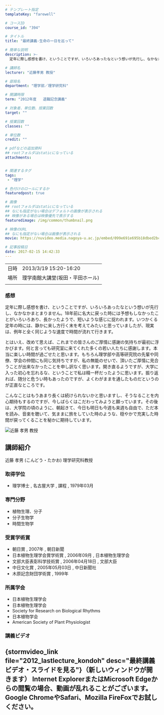 ```yaml
---
# テンプレート指定
templateKey: "farewell"

# コースID
course_id: "394"

# タイトル
title: "最終講義-生命の一日を巡って"

# 簡単な説明
description: >-
  定年に際し感想を書け、ということですが、いろいろあったなという想いが先行し、なかなかまとまりません。18年前に名大に戻った時には予想もしなかったことがいろいろあり、長かったようで、短いような感じに捉われます。いつかくる定年の時には、静かに来し方行く末を考えてみたいと思っていましたが、現実は、例年と全く同じような速度で時間が流れて行きます。 とはいえ、改めて思えば、これまでの皆さんのご厚情に ...

# 講師名
lecturer: "近藤孝男 教授"

# 部局名
department: "理学部／理学研究科"

# 開講時限
term: "2012年度	退職記念講義"

# 対象者、単位数、授業回数
target: ""

# 授業回数
classes: ""

# 単位数
credit: ""

# pdfなどの追加資料
## rootフォルダはstaticになっている
attachments:


# 関連するタグ
tags:
 - "理学"

# 色付けのロールにするか
featuredpost: true

# 画像
## rootフォルダはstaticになっている
## なにも指定がない場合はデフォルトの画像が表示される
## 映像がある場合は映像優先で表示する
featuredimage: /img/common/thumbnail.png

# 映像のURL
## なにも指定がない場合は画像が表示される
movie: https://nuvideo.media.nagoya-u.ac.jp/embed/099e691e695b18dbed2bc5252c9bff1d7ad9f555

# 記事投稿日
date: 2017-02-15 14:42:33
---
```


|   |   |
|---|---|
| 日時 | 2013/3/19  15:20-16:20 |
| 場所 | 理学南館大講堂(坂田・平田ホール) |
|   |   |


### 感想

定年に際し感想を書け、ということですが、いろいろあったなという想いが先行し、なかなかまとまりません。18年前に名大に戻った時には予想もしなかったことがいろいろあり、長かったようで、短いような感じに捉われます。いつかくる定年の時には、静かに来し方行く末を考えてみたいと思っていましたが、現実は、例年と全く同じような速度で時間が流れて行きます。

とはいえ、改めて思えば、これまでの皆さんのご厚情に感謝の気持ちが最初に浮かびます。何と言っても研究室に来てくれた多くの若い人たちに感謝します。本当に楽しい時間が過ごせたと思います。もちろん理学部や高等研究院の先輩や同僚、学会の仲間にも同じ気持ちですが、私の無能のせいで、頂いたご厚情に見合うことが出来なかったことを申し訳なく思います。開き直るようですが、大学に入った初心を忘れるな、ということで私は精一杯だったように思います。振り返れば、随分と危うい時もあったのですが、よくわがままを通したものだというのが正直なところです。

こんなことはもうあまり長くは続けられないかと思いますし、そうなることを内心期待もするのですが、今しばらくはこだわってみようと願っています。その後は、大学院の頃のように、朝起きて、今日も明日も今週も来週も自由で、ただ本を読み、音楽を聴いて、気ままに旅をしていた時のような、穏やかで充実した時間が戻ってくることを秘かに期待しています。



![近藤 孝男 教授](http://ocw.nagoya-u.jp/files/394/s_H24kondo_facephoto.jpg) 
## 講師紹介

近藤 孝男 (こんどう・たかお) 理学研究科教授

### 取得学位

* 理学博士 , 名古屋大学 , 課程 , 1979年03月

### 専門分野

* 植物生理、分子
* 分子生物学
* 時間生物学

### 受賞学術賞

* 朝日賞 , 2007年 , 朝日新聞
* 日本植物生理学会賞学術賞 , 2006年09月 , 日本植物生理学会
* 文部大臣表彰科学技術賞 , 2006年04月18日 , 文部大臣
* 中日文化賞 , 2005年05月03日 , 中日新聞社
* 木原記念財団学術賞 , 1999年

### 所属学会

* 日本植物生理学会
* 日本植物生理学会
* Society for Research on Biological Rhythms
* 日本植物学会
* American Society of Plant Physiologist


### 講義ビデオ

{stormvideo_link file="2012_lastlecture_kondoh" desc="最終講義ビデオ・スライドを見る"}（新しいウィンドウが開きます）
Internet ExplorerまたはMicrosoft Edgeからの閲覧の場合、動画が乱れることがございます。
Google ChromeやSafari、Mozilla FireFoxでお試しください。
-----